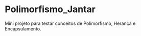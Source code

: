 # Polimorfismo_Jantar
 Mini projeto para testar conceitos de Polimorfismo, Herança e Encapsulamento.

